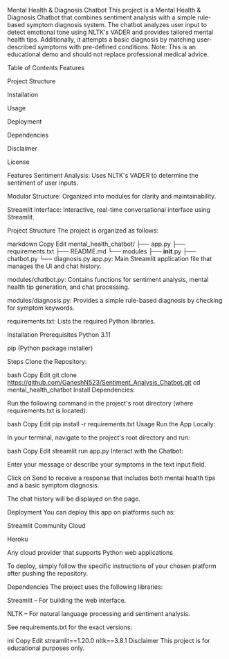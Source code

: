 Mental Health & Diagnosis Chatbot
This project is a Mental Health & Diagnosis Chatbot that combines sentiment analysis with a simple rule-based symptom diagnosis system. The chatbot analyzes user input to detect emotional tone using NLTK's VADER and provides tailored mental health tips. Additionally, it attempts a basic diagnosis by matching user-described symptoms with pre-defined conditions. Note: This is an educational demo and should not replace professional medical advice.

Table of Contents
Features

Project Structure

Installation

Usage

Deployment

Dependencies

Disclaimer

License

Features
Sentiment Analysis: Uses NLTK's VADER to determine the sentiment of user inputs.

Modular Structure: Organized into modules for clarity and maintainability.

Streamlit Interface: Interactive, real-time conversational interface using Streamlit.

Project Structure
The project is organized as follows:

markdown
Copy
Edit
mental_health_chatbot/
├── app.py
├── requirements.txt
├── README.md
└── modules
    ├── __init__.py
    ├── chatbot.py
    └── diagnosis.py
app.py: Main Streamlit application file that manages the UI and chat history.

modules/chatbot.py: Contains functions for sentiment analysis, mental health tip generation, and chat processing.

modules/diagnosis.py: Provides a simple rule-based diagnosis by checking for symptom keywords.

requirements.txt: Lists the required Python libraries.

Installation
Prerequisites
Python 3.11

pip (Python package installer)

Steps
Clone the Repository:

bash
Copy
Edit
git clone https://github.com/GaneshN523/Sentiment_Analysis_Chatbot.git
cd mental_health_chatbot
Install Dependencies:

Run the following command in the project's root directory (where requirements.txt is located):

bash
Copy
Edit
pip install -r requirements.txt
Usage
Run the App Locally:

In your terminal, navigate to the project's root directory and run:

bash
Copy
Edit
streamlit run app.py
Interact with the Chatbot:

Enter your message or describe your symptoms in the text input field.

Click on Send to receive a response that includes both mental health tips and a basic symptom diagnosis.

The chat history will be displayed on the page.

Deployment
You can deploy this app on platforms such as:

Streamlit Community Cloud

Heroku

Any cloud provider that supports Python web applications

To deploy, simply follow the specific instructions of your chosen platform after pushing the repository.

Dependencies
The project uses the following libraries:

Streamlit – For building the web interface.

NLTK – For natural language processing and sentiment analysis.

See requirements.txt for the exact versions:

ini
Copy
Edit
streamlit==1.20.0
nltk==3.8.1
Disclaimer
This project is for educational purposes only.

